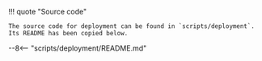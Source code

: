!!! quote "Source code"

    The source code for deployment can be found in `scripts/deployment`.
    Its README has been copied below.

--8<-- "scripts/deployment/README.md"
